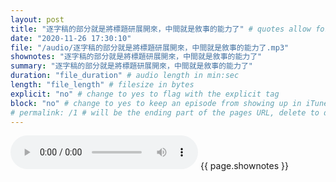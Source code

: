 ```yaml
---
layout: post
title: "逐字稿的部分就是將標題研展開來，中間就是敘事的能力了" # quotes allow forbidden characters like the colon
date: "2020-11-26 17:30:10"
file: "/audio/逐字稿的部分就是將標題研展開來，中間就是敘事的能力了.mp3"
shownotes: "逐字稿的部分就是將標題研展開來，中間就是敘事的能力了"
summary: "逐字稿的部分就是將標題研展開來，中間就是敘事的能力了"
duration: "file_duration" # audio length in min:sec
length: "file_length" # filesize in bytes
explicit: "no" # change to yes to flag with the explicit tag
block: "no" # change to yes to keep an episode from showing up in iTunes
# permalink: /1 # will be the ending part of the pages URL, delete to default to the title
---
```


<audio controls>
<source src="{{site.url}}{{site.baseurl}}{{ page.file }}" type="audio/x-mp3">
Your browser does not support the audio element.
</audio>
{{ page.shownotes }}
